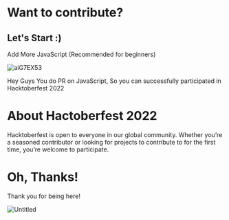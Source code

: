 # Want to contribute?
## Let's Start :)

Add More JavaScript  (Recommended for beginners)



![aiG7EX53](https://user-images.githubusercontent.com/55308841/197396279-afadc639-479e-41a5-8e18-337c1225ad26.jpg)



Hey Guys You do PR on JavaScript, So you can successfully participated in Hacktoberfest 2022


# About Hactoberfest 2022

Hacktoberfest is open to everyone in our global community. Whether you’re a seasoned contributor or looking for projects to contribute to for the first time, you’re welcome to participate.



 # Oh, Thanks!
 
 
Thank you for being here! 





![Untitled](https://user-images.githubusercontent.com/55308841/135988192-6fa838aa-5889-46ea-badc-50e98af504ff.png)



